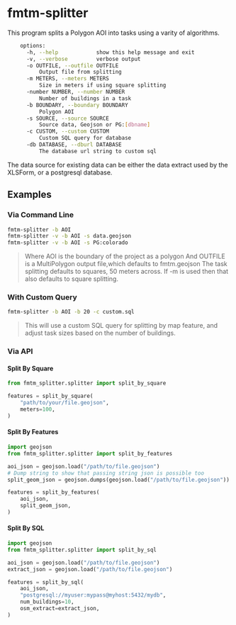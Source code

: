 # fmtm-splitter

This program splits a Polygon AOI into tasks using a varity of
algorithms.

```bash
    options:
      -h, --help            show this help message and exit
      -v, --verbose         verbose output
      -o OUTFILE, --outfile OUTFILE
          Output file from splitting
      -m METERS, --meters METERS
          Size in meters if using square splitting
      -number NUMBER, --number NUMBER
          Number of buildings in a task
      -b BOUNDARY, --boundary BOUNDARY
          Polygon AOI
      -s SOURCE, --source SOURCE
          Source data, Geojson or PG:[dbname]
      -c CUSTOM, --custom CUSTOM
          Custom SQL query for database
      -db DATABASE, --dburl DATABASE
          The database url string to custom sql
```

The data source for existing data can be either the data extract used
by the XLSForm, or a postgresql database.

## Examples

### Via Command Line

```bash
fmtm-splitter -b AOI
fmtm-splitter -v -b AOI -s data.geojson
fmtm-splitter -v -b AOI -s PG:colorado
```

> Where AOI is the boundary of the project as a polygon
> And OUTFILE is a MultiPolygon output file,which defaults to fmtm.geojson
> The task splitting defaults to squares, 50 meters across. If -m is used
> then that also defaults to square splitting.

### With Custom Query

```bash
fmtm-splitter -b AOI -b 20 -c custom.sql
```

> This will use a custom SQL query for splitting by map feature, and adjust task
> sizes based on the number of buildings.

### Via API

#### Split By Square

```python
from fmtm_splitter.splitter import split_by_square

features = split_by_square(
    "path/to/your/file.geojson",
    meters=100,
)
```

#### Split By Features

```python
import geojson
from fmtm_splitter.splitter import split_by_features

aoi_json = geojson.load("/path/to/file.geojson")
# Dump string to show that passing string json is possible too
split_geom_json = geojson.dumps(geojson.load("/path/to/file.geojson"))

features = split_by_features(
    aoi_json,
    split_geom_json,
)
```

#### Split By SQL

```python
import geojson
from fmtm_splitter.splitter import split_by_sql

aoi_json = geojson.load("/path/to/file.geojson")
extract_json = geojson.load("/path/to/file.geojson")

features = split_by_sql(
    aoi_json,
    "postgresql://myuser:mypass@myhost:5432/mydb",
    num_buildings=10,
    osm_extract=extract_json,
)
```
